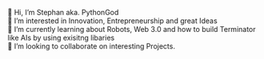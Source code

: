 👋 Hi, I’m Stephan aka. PythonGod  
👀 I’m interested in Innovation, Entrepreneurship and great Ideas  
🌱 I’m currently learning about Robots, Web 3.0 and how to build Terminator like AIs by using exisitng libaries  
💞️ I’m looking to collaborate on interesting Projects.

<!---
StephanPythonGod/StephanPythonGod is a ✨ special ✨ repository because its `README.md` (this file) appears on your GitHub profile.
You can click the Preview link to take a look at your changes.
--->
